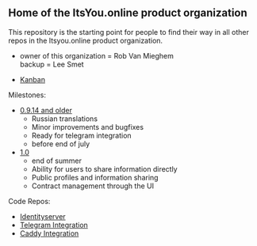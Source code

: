 ## Home of the ItsYou.online product organization

This repository is the starting point for people to find their way in all other repos in the Itsyou.online product organization.

- owner of this organization = Rob Van Mieghem  
  backup = Lee Smet

- [Kanban](https://waffle.io/itsyouonline/home)


Milestones:
- [0.9.14 and older](https://waffle.io/itsyouonline/home?milestone=0.9.10,0.9.11,0.9.12,0.9.14)
  * Russian translations
  * Minor improvements and bugfixes
  * Ready for telegram integration
  * before end of july
- [1.0](https://waffle.io/itsyouonline/home?milestone=1.0)
  * end of summer
  * Ability for users to share information directly
  * Public profiles and information sharing
  * Contract management through the UI

Code Repos:
- [Identityserver](https://github.com/itsyouonline/identityserver)
- [Telegram Integration](https://github.com/itsyouonline/identityserver)
- [Caddy Integration](https://github.com/itsyouonline/caddy-integration)




